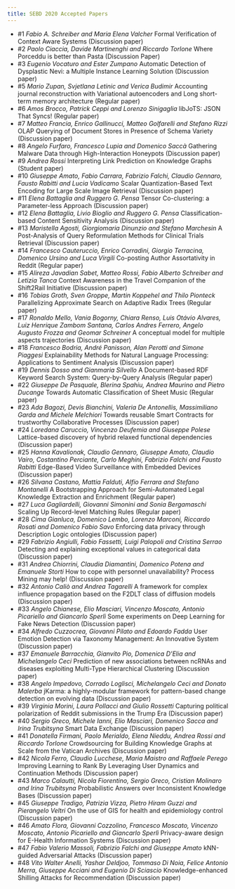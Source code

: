 ```yaml
---
title: SEBD 2020 Accepted Papers
---
```


 - &num;1 *Fabio A. Schreiber and Maria Elena Valcher* Formal Verification of Context Aware Systems (Discussion paper)
 - &num;2 *Paolo Ciaccia, Davide Martinenghi and Riccardo Torlone* Where Porceddu is better than Pasta (Discussion Paper) 
 - &num;3 *Eugenio Vocaturo and Ester Zumpano* Automatic Detection of Dysplastic Nevi: a Multiple Instance Learning Solution (Discussion paper)
 - &num;5 *Mario Zupan, Svjetlana Letinic and Verica Budimir* Accounting journal reconstruction with Variational autoencoders and Long short-term memory architecture (Regular paper)
 - &num;6 *Amos Brocco, Patrick Ceppi and Lorenzo Sinigaglia* libJoTS: JSON That Syncs! (Regular paper)
 - &num;7 *Matteo Francia, Enrico Gallinucci, Matteo Golfarelli and Stefano Rizzi* OLAP Querying of Document Stores in Presence of Schema Variety (Discussion paper)
 - &num;8 *Angelo Furfaro, Francesco Lupia and Domenico Saccà* Gathering Malware Data through High-Interaction Honeypots (Discussion paper)
 - &num;9 *Andrea Rossi* Interpreting Link Prediction on Knowledge Graphs (Student paper)
 - &num;10 *Giuseppe Amato, Fabio Carrara, Fabrizio Falchi, Claudio Gennaro, Fausto Rabitti and Lucia Vadicamo* Scalar Quantization-Based Text Encoding for Large Scale Image Retrieval (Discussion paper)
 - &num;11 *Elena Battaglia and Ruggero G. Pensa* Tensor Co-clustering: a Parameter-less Approach (Discussion paper)
 - &num;12 *Elena Battaglia, Livio Bioglio and Ruggero G. Pensa* Classification-based Content Sensitivity Analysis (Discussion paper)
 - &num;13 *Maristella Agosti, Giorgiomaria Dinunzio and Stefano Marchesin* A Post-Analysis of Query Reformulation Methods for Clinical Trials Retrieval (Discussion paper)
 - &num;14 *Francesco Cauteruccio, Enrico Corradini, Giorgio Terracina, Domenico Ursino and Luca Virgili* Co-posting Author Assortativity in Reddit (Regular paper)
 - &num;15 *Alireza Javadian Sabet, Matteo Rossi, Fabio Alberto Schreiber and Letizia Tanca* Context Awareness in the Travel Companion of the Shift2Rail Initiative (Discussion paper)
 - &num;16 *Tobias Groth, Sven Groppe, Martin Koppehel and Thilo Pionteck* Parallelizing Approximate Search on Adaptive Radix Trees (Regular paper)
 - &num;17 *Ronaldo Mello, Vania Bogorny, Chiara Renso, Luis Otávio Alvares, Luiz Henrique Zambom Santana, Carlos Andres Ferrero, Angelo Augusto Frozza and Geomar Schreiner* A conceptual model for multiple aspects trajectories (Discussion paper)
 - &num;18 *Francesco Bodria, André Panisson, Alan Perotti and Simone Piaggesi* Explainability Methods for Natural Language Processing: Applications to Sentiment Analysis (Discussion paper)
 - &num;19 *Dennis Dosso and Gianmaria Silvello* A Document-based RDF Keyword Search System: Query-by-Query Analysis (Regular paper)
 - &num;22 *Giuseppe De Pasquale, Blerina Spahiu, Andrea Maurino and Pietro Ducange* Towards Automatic Classification of Sheet Music (Regular paper)
 - &num;23 *Ada Bagozi, Devis Bianchini, Valeria De Antonellis, Massimiliano Garda and Michele Melchiori* Towards reusable Smart Contracts for trustworthy Collaborative Processes (Discussion paper)
 - &num;24 *Loredana Caruccio, Vincenzo Deufemia and Giuseppe Polese* Lattice-based discovery of hybrid relaxed functional dependencies (Discussion paper)
 - &num;25 *Hanna Kavalionak, Claudio Gennaro, Giuseppe Amato, Claudio Vairo, Costantino Perciante, Carlo Meghini, Fabrizio Falchi and Fausto Rabitti* Edge-Based Video Surveillance with Embedded Devices (Discussion paper)
 - &num;26 *Silvana Castano, Mattia Falduti, Alfio Ferrara and Stefano Montanelli* A Bootstrapping Approach for Semi-Automated Legal Knowledge Extraction and Enrichment (Regular paper)
 - &num;27 *Luca Gagliardelli, Giovanni Simonini and Sonia Bergamaschi* Scaling Up Record-level Matching Rules (Regular paper)
 - &num;28 *Cima Gianluca, Domenico Lembo, Lorenzo Marconi, Riccardo Rosati and Domenico Fabio Savo* Enforcing data privacy through Description Logic ontologies (Discussion paper)
 - &num;29 *Fabrizio Angiulli, Fabio Fassetti, Luigi Palopoli and Cristina Serrao* Detecting and explaining exceptional values in categorical data (Discussion paper)
 - &num;31 *Andrea Chiorrini, Claudia Diamantini, Domenico Potena and Emanuele Storti* How to cope with personnel unavailability? Process Mining may help! (Discussion paper)
 - &num;32 *Antonio Caliò and Andrea Tagarelli* A framework for complex influence propagation based on the F2DLT class of diffusion models (Discussion paper)
 - &num;33 *Angelo Chianese, Elio Masciari, Vincenzo Moscato, Antonio Picariello and Giancarlo Sperlì* Some experiments on Deep Learning for Fake News Detection (Discussion paper)
 - &num;34 *Alfredo Cuzzocrea, Giovanni Pilato and Edoardo Fadda* User Emotion Detection via Taxonomy Management: An Innovative System (Discussion paper)
 - &num;37 *Emanuele Barracchia, Gianvito Pio, Domenica D'Elia and Michelangelo Ceci* Prediction of new associations between ncRNAs and diseases exploiting Multi-Type Hierarchical Clustering (Discussion paper) 
 - &num;38 *Angelo Impedovo, Corrado Loglisci, Michelangelo Ceci and Donato Malerba* jKarma: a highly-modular framework for pattern-based change detection on evolving data (Discussion paper)
 - &num;39 *Virginia Morini, Laura Pollacci and Giulio Rossetti* Capturing political polarization of Reddit submissions in the Trump Era (Discussion paper)
 - &num;40 *Sergio Greco, Michele Ianni, Elio Masciari, Domenico Sacca and Irina Trubitsyna* Smart Data Exchange (Discussion paper)
 - &num;41 *Donatella Firmani, Paolo Merialdo, Elena Nieddu, Andrea Rossi and Riccardo Torlone* Crowdsourcing for Building Knowledge Graphs at Scale from the Vatican Archives (Discussion paper)
 - &num;42 *Nicola Ferro, Claudio Lucchese, Maria Maistro and Raffaele Perego* Improving Learning to Rank By Leveraging User Dynamics and Continuation Methods (Discussion paper)
 - &num;43 *Marco Calautti, Nicola Fiorentino, Sergio Greco, Cristian Molinaro and Irina Trubitsyna* Probabilistic Answers over Inconsistent Knowledge Bases (Discussion paper)
 - &num;45 *Giuseppe Tradigo, Patrizia Vizza, Pietro Hiram Guzzi and Pierangelo Veltri* On the use of GIS for health and epidemiology control (Discussion paper)
 - &num;46 *Amato Flora, Giovanni Cozzolino, Francesco Moscato, Vincenzo Moscato, Antonio Picariello and Giancarlo Sperlì* Privacy-aware design for E-Health Information Systems (Discussion paper)
 - &num;47 *Fabio Valerio Massoli, Fabrizio Falchi and Giuseppe Amato* kNN-guided Adversarial Attacks (Discussion paper)
 - &num;48 *Vito Walter Anelli, Yashar Deldjoo, Tommaso Di Noia, Felice Antonio Merra, Giuseppe Acciani and Eugenio Di Sciascio* Knowledge-enhanced Shilling Attacks for Recommendation (Discussion paper)
